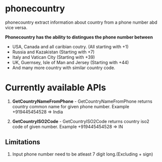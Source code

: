 # phonecountry
phonecountry extract information about country from a phone number abd vice versa.

__Phonecountry has the ability to distingues the phone number between__ 

* USA, Canada and all caribian coutry. (All starting with +1)
* Russia and Kazakistan (Starting with +7)
* Italy and Vatican City (Starting with +39)
* UK, Guernsey, Isle of Man and Jersey (Starting with +44)
* And many more country with similar country code.

# Currently available APIs

1. __GetCountryNameFromPhone__ - GetCountryNameFromPhone returns country common name for given phone number.
Example +919445454528 => India

2. __GetCountryISO2Code__ - GetCountryISO2Code returns country iso2 code of given number. Example +919445454528 => IN

## Limitations

1. Input phone number need to be atleast 7 digit long.(Excluding + sign)
